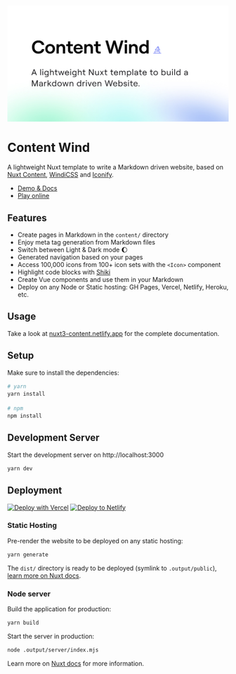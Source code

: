 [![Content Wind](https://github.com/roiLeo/nuxt3-content/raw/main/public/cover.jpg)](https://nuxt3-content.netlify.app/)

# Content Wind

A lightweight Nuxt template to write a Markdown driven website, based on [Nuxt Content](https://content.nuxtjs.org), [WindiCSS](https://windicss.org/) and [Iconify](https://iconify.design).

- [Demo & Docs](https://nuxt3-content.netlify.app/)
- [Play online](https://stackblitz.com/github/roiLeo/nuxt3-content?file=content%2F1.index.md)

## Features

- Create pages in Markdown in the `content/` directory
- Enjoy meta tag generation from Markdown files
- Switch between Light & Dark mode :moon:
- Generated navigation based on your pages
- Access 100,000 icons from 100+ icon sets with the `<Icon>` component
- Highlight code blocks with [Shiki](https://shiki.matsu.io)
- Create Vue components and use them in your Markdown
- Deploy on any Node or Static hosting: GH Pages, Vercel, Netlify, Heroku, etc.

## Usage

Take a look at [nuxt3-content.netlify.app](https://nuxt3-content.netlify.app/) for the complete documentation.

## Setup

Make sure to install the dependencies:

```bash
# yarn
yarn install

# npm
npm install
```

## Development Server

Start the development server on http://localhost:3000

```bash
yarn dev
```

## Deployment

[![Deploy with Vercel](https://vercel.com/button)](https://vercel.com/new/clone?repository-url=https%3A%2F%2Fgithub.com%2FroiLeo%2Fnuxt3-content) [![Deploy to Netlify](https://www.netlify.com/img/deploy/button.svg)](https://app.netlify.com/start/deploy?repository=https://github.com/roiLeo/nuxt3-content)


### Static Hosting

Pre-render the website to be deployed on any static hosting:

```bash
yarn generate
```

The `dist/` directory is ready to be deployed (symlink to `.output/public`), [learn more on Nuxt docs](https://v3.nuxtjs.org/guide/deploy/static-hosting).

### Node server

Build the application for production:

```bash
yarn build
```

Start the server in production:

```bash
node .output/server/index.mjs
```

Learn more on [Nuxt docs](https://v3.nuxtjs.org/guide/deploy/node-server) for more information.
